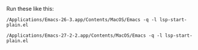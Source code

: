 Run these like this:

    /Applications/Emacs-26-3.app/Contents/MacOS/Emacs -q -l lsp-start-plain.el

    /Applications/Emacs-27-2-2.app/Contents/MacOS/Emacs -q -l lsp-start-plain.el
